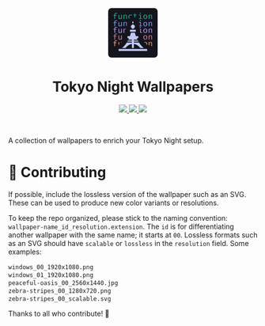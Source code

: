<div align="center">
	<img src="./theme-icon.png" width="100" alt="Tokyo Night Icon"/>
	<h1>Tokyo Night Wallpapers</h1>
	<a href="https://github.com/tokyo-night/wallpapers/stargazers">
		<img src="https://img.shields.io/github/stars/tokyo-night/wallpapers.svg?style=for-the-badge&labelColor=24283b&color=73daca"/>
	</a>
	<a href="https://github.com/tokyo-night/wallpapers/issues">
		<img src="https://img.shields.io/github/issues/tokyo-night/wallpapers?style=for-the-badge&labelColor=24283b&color=ff9e64"/>
	</a>
	<a href="https://github.com/tokyo-night/wallpapers/blob/main/LICENSE.txt">
		<img src="https://img.shields.io/static/v1.svg?style=for-the-badge&label=License&message=MIT&colorA=24283b&colorB=7aa2f7"/>
	</a>
</div>

&nbsp;

A collection of wallpapers to enrich your Tokyo Night setup.

# :handshake: Contributing
If possible, include the lossless version of the wallpaper such as an SVG. These can be used to produce new color variants or resolutions.

To keep the repo organized, please stick to the naming convention: `wallpaper-name_id_resolution.extension`. The `id` is for differentiating another wallpaper with the same name; it starts at `00`. Lossless formats such as an SVG should have `scalable` or `lossless` in the `resolution` field. Some examples:

```
windows_00_1920x1080.png
windows_01_1920x1080.png
peaceful-oasis_00_2560x1440.jpg
zebra-stripes_00_1280x720.png
zebra-stripes_00_scalable.svg
```

Thanks to all who contribute! :pray:
